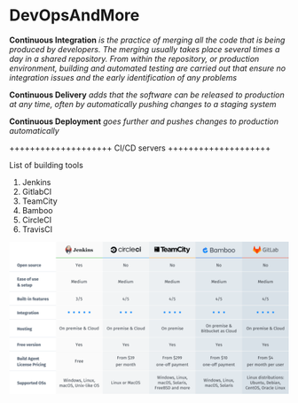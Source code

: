 # DevOpsAndMore

**Continuous Integration** *is the practice of merging all the code that is being produced by developers. The merging usually takes place several times a day in a shared repository. From within the repository, or production environment, building and automated testing are carried out that ensure no integration issues and the early identification of any problems*

**Continuous Delivery** *adds that the software can be released to production at any time, often by automatically pushing changes to a staging system*

**Continuous Deployment** *goes further and pushes changes to production automatically*


++++++++++++++++++++ CI/CD servers ++++++++++++++++++++ 

List of building tools
1. Jenkins
2. GitlabCI
3. TeamCity
4. Bamboo
5. CircleCI
6. TravisCI

![Top-5-CICD-Tools](Top-5-CICD-Tools.png)


